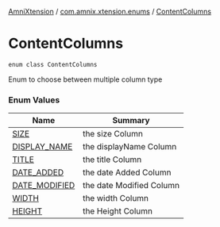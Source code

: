 [AmniXtension](../../index.md) / [com.amnix.xtension.enums](../index.md) / [ContentColumns](./index.md)

# ContentColumns

`enum class ContentColumns`

Enum to choose between multiple column type

### Enum Values

| Name | Summary |
|---|---|
| [SIZE](-s-i-z-e.md) | the size Column |
| [DISPLAY_NAME](-d-i-s-p-l-a-y_-n-a-m-e.md) | the displayName Column |
| [TITLE](-t-i-t-l-e.md) | the title Column |
| [DATE_ADDED](-d-a-t-e_-a-d-d-e-d.md) | the date Added Column |
| [DATE_MODIFIED](-d-a-t-e_-m-o-d-i-f-i-e-d.md) | the date Modified Column |
| [WIDTH](-w-i-d-t-h.md) | the width Column |
| [HEIGHT](-h-e-i-g-h-t.md) | the Height Column |
